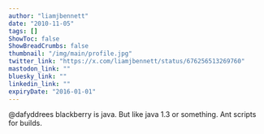 ```yaml
---
author: "liamjbennett"
date: "2010-11-05"
tags: []
ShowToc: false
ShowBreadCrumbs: false
thumbnail: "/img/main/profile.jpg"
twitter_link: "https://x.com/liamjbennett/status/676256513269760"
mastodon_link: ""
bluesky_link: ""
linkedin_link: ""
expiryDate: "2016-01-01"
---
```


@dafyddrees blackberry is java. But like java 1.3 or something. Ant scripts for builds.

